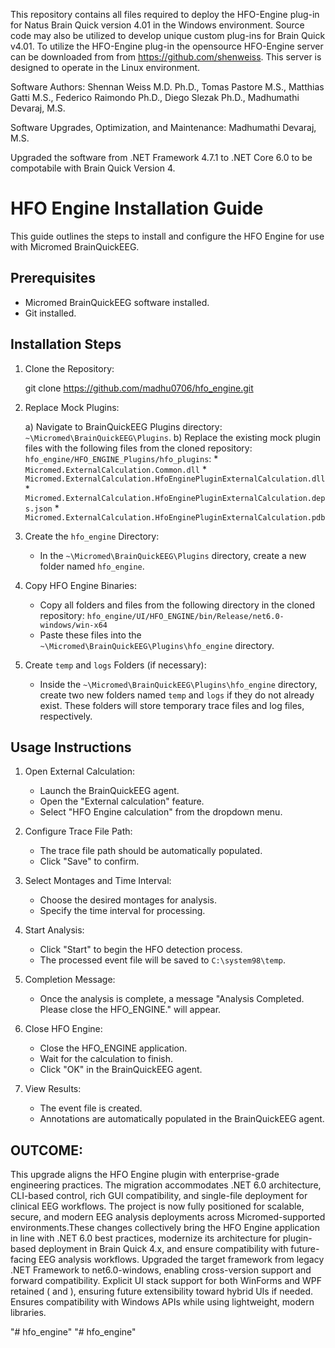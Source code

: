 This repository contains all files required to deploy the HFO-Engine plug-in for Natus Brain Quick version 4.01 in the Windows environment. Source code may also be utilized to develop unique custom plug-ins for Brain Quick v4.01. To utilize the HFO-Engine plug-in the opensource HFO-Engine server can be downloaded from from https://github.com/shenweiss. This server is designed to operate in the Linux environment.

Software Authors: Shennan Weiss M.D. Ph.D., Tomas Pastore M.S., Matthias Gatti M.S., Federico Raimondo Ph.D., Diego Slezak Ph.D., Madhumathi Devaraj, M.S.

Software Upgrades, Optimization, and Maintenance: Madhumathi Devaraj, M.S.

Upgraded the software from .NET Framework 4.7.1 to .NET Core 6.0 to be compotabile with Brain Quick Version 4.

# HFO Engine Installation Guide

This guide outlines the steps to install and configure the HFO Engine for use with Micromed BrainQuickEEG.

## Prerequisites

* Micromed BrainQuickEEG software installed.
* Git installed.

## Installation Steps

1.  Clone the Repository:
   
    git clone https://github.com/madhu0706/hfo_engine.git

2.  Replace Mock Plugins:
   
    a) Navigate to BrainQuickEEG Plugins directory: `~\Micromed\BrainQuickEEG\Plugins`.
    b) Replace the existing mock plugin files with the following files from the cloned repository: `hfo_engine/HFO_ENGINE_Plugins/hfo_plugins`:
        * `Micromed.ExternalCalculation.Common.dll`
        * `Micromed.ExternalCalculation.HfoEnginePluginExternalCalculation.dll`
        * `Micromed.ExternalCalculation.HfoEnginePluginExternalCalculation.deps.json`
        * `Micromed.ExternalCalculation.HfoEnginePluginExternalCalculation.pdb`

4.  Create the `hfo_engine` Directory:
    * In the `~\Micromed\BrainQuickEEG\Plugins` directory, create a new folder named `hfo_engine`.

5.  Copy HFO Engine Binaries:
    * Copy all folders and files from the following directory in the cloned repository: `hfo_engine/UI/HFO_ENGINE/bin/Release/net6.0-windows/win-x64`
    * Paste these files into the `~\Micromed\BrainQuickEEG\Plugins\hfo_engine` directory.

6.  Create `temp` and `logs` Folders (if necessary):
    * Inside the `~\Micromed\BrainQuickEEG\Plugins\hfo_engine` directory, create two new folders named `temp` and `logs` if they do not already exist. These folders will store temporary trace files and log files, respectively.

## Usage Instructions

1.  Open External Calculation:
    * Launch the BrainQuickEEG agent.
    * Open the "External calculation" feature.
    * Select "HFO Engine calculation" from the dropdown menu.
      
2.  Configure Trace File Path:
    * The trace file path should be automatically populated.
    * Click "Save" to confirm.
      
3.  Select Montages and Time Interval:
    * Choose the desired montages for analysis.
    * Specify the time interval for processing.
      
4.  Start Analysis:
    * Click "Start" to begin the HFO detection process.
    * The processed event file will be saved to `C:\system98\temp`.

5.  Completion Message:
    * Once the analysis is complete, a message "Analysis Completed. Please close the HFO_ENGINE." will appear.
      
6.  Close HFO Engine:
    * Close the HFO_ENGINE application.
    * Wait for the calculation to finish.
    * Click "OK" in the BrainQuickEEG agent.
      
7.  View Results:
    * The event file is created.
    * Annotations are automatically populated in the BrainQuickEEG agent.

## OUTCOME:

This upgrade aligns the HFO Engine plugin with enterprise-grade engineering practices. The migration accommodates .NET 6.0 architecture, CLI-based control, rich GUI compatibility, and single-file deployment for clinical EEG workflows. The project is now fully positioned for scalable, secure, and modern EEG analysis deployments across Micromed-supported environments.These changes collectively bring the HFO Engine application in line with .NET 6.0 best practices, modernize its architecture for plugin-based deployment in Brain Quick 4.x, and ensure compatibility with future-facing EEG analysis workflows. Upgraded the target framework from legacy .NET Framework to net6.0-windows, enabling cross-version support and forward compatibility. Explicit UI stack support for both WinForms and WPF retained (<UseWindowsForms> and <UseWPF>), ensuring future extensibility toward hybrid UIs if needed. Ensures compatibility with Windows APIs while using lightweight, modern libraries. 




"# hfo_engine" 
"# hfo_engine" 
